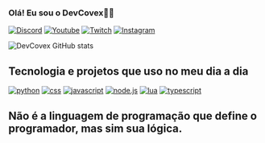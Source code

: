 ### Olá! Eu sou o DevCovex🖐🏻


[![Discord](https://img.shields.io/badge/Discord-7289DA?style=for-the-badge&logo=discord&logoColor=white)](https://discord.com/channels/@me/996605980668350585)
[![Youtube](https://img.shields.io/badge/YouTube-FF0000?style=for-the-badge&logo=youtube&logoColor=white)](https://www.youtube.com/channel/UCD56Lo13orG4TWbp_mISZ4w)
[![Twitch](https://img.shields.io/badge/Twitch-9146FF?style=for-the-badge&logo=twitch&logoColor=white)](https://www.twitch.tv/covexxd777)
[![Instagram](https://img.shields.io/badge/Instagram-E4405F?style=for-the-badge&logo=instagram&logoColor=white)](https://www.instagram.com/lucascaiquedev)


![DevCovex GitHub stats](https://github-readme-stats.vercel.app/api?username=DevCovex&show_icons=true&theme=dracula)

## Tecnologia e projetos que uso no meu dia a dia

[![python](https://img.shields.io/badge/Python-3776AB?style=for-the-badge&logo=python&logoColor=white)]()
[![css](https://img.shields.io/badge/CSS-239120?&style=for-the-badge&logo=css3&logoColor=white)]()
[![javascript](https://img.shields.io/badge/JavaScript-323330?style=for-the-badge&logo=javascript&logoColor=F7DF1E)]()
[![node.js](https://img.shields.io/badge/Node.js-43853D?style=for-the-badge&logo=node.js&logoColor=white)]()
[![lua](https://img.shields.io/badge/Lua-2C2D72?style=for-the-badge&logo=lua&logoColor=white)]()
[![typescript](https://img.shields.io/badge/TypeScript-007ACC?style=for-the-badge&logo=typescript&logoColor=white)]()

## Não é a linguagem de programação que define o programador, mas sim sua lógica.
